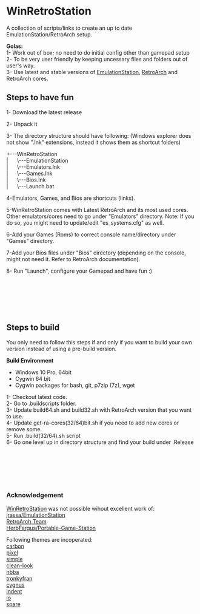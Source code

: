 # WinRetroStation
A collection of scripts/links to create an up to date EmulationStation/RetroArch setup. 

**Golas:**</br>
1- Work out of box; no need to do initial config other than gamepad setup</br>
2- To be very user friendly by keeping uncessary files and folders out of user's way.</br>
3- Use latest and stable versions of [EmulationStation](jrassa/EmulationStation), [RetroArch](https://www.retroarch.com/index.php?page=platforms) and RetroArch cores.


Steps to have fun
-----------------
1- Download the latest release

2- Unpack it

3- The directory structure should have following: (Windows explorer does not show ".lnk" extensions, instead it shows them as shortcut folders)

+---WinRetroStation</br>
|&nbsp;   &nbsp;   &nbsp; \\---EmulationStation</br>
|&nbsp;   &nbsp;   &nbsp; \\---Emulators.lnk</br>
|&nbsp;   &nbsp;   &nbsp; \\---Games.lnk</br>
|&nbsp;   &nbsp;   &nbsp; \\---Bios.lnk</br>
|&nbsp;   &nbsp;   &nbsp; \\---Launch.bat</br>

4-Emulators, Games, and Bios are shortcuts (links).

5-WinRetroStation comes with Latest RetroArch and its most used cores. Other emulators/cores need to go under "Emulators" directory. Note: If you do so, you might need to update/edit "es_systems.cfg" as well.

6-Add your Games (Roms) to correct console name/directory under "Games" directory.

7-Add your Bios files under "Bios" directory (depending on the console, might not need it. Refer to RetroArch documentation).

8- Run "Launch", configure your Gamepad and have fun :)


</br>
</br>
</br>
</br>
</br>

## Steps to build</br>
You only need to follow this steps if and only if you want to build your own version instead of using a pre-build version.

**Build Environment**
* Windows 10 Pro, 64bit
* Cygwin 64 bit
* Cygwin packages for bash, git, p7zip (7z), wget


1- Checkout latest code.</br>
2- Go to .buildscripts folder.</br>
3- Update build64.sh and build32.sh with RetroArch version that you want to use.</br>
4- Update get-ra-cores(32/64)bit.sh if you need to add new cores or remove some.</br>
5- Run .build(32/64).sh script</br>
6- Go one level up in directory structure and find your build under .Release</br>

</br>
</br>
</br>
</br>
</br>

### Acknowledgement

[WinRetroStation](https://github.com/YouEbr/WinRetroStation) was not possible wihout excellent work of:</br>
[jrassa/EmulationStation](https://github.com/jrassa/EmulationStation)</br>
[RetroArch Team](https://www.retroarch.com/index.php)</br>
[HerbFargus/Portable-Game-Station](https://github.com/HerbFargus/Portable-Game-Station)</br>

Following themes are incoperated:</br>
[carbon](https://github.com/RetroPie/es-theme-carbon.git)</br>
[pixel](https://github.com/RetroPie/es-theme-pixel.git)</br>
[simple](https://github.com/RetroPie/es-theme-simple.git)</br>
[clean-look](https://github.com/RetroPie/es-theme-clean-look.git)</br>
[nbba](https://github.com/RetroPie/es-theme-nbba.git)</br>
[tronkyfran](https://github.com/HerbFargus/es-theme-tronkyfran.git)</br>
[cygnus](https://github.com/TheRobotFactory/es-theme-cygnus.git)</br>
[indent](https://github.com/mattrixk/es-theme-indent.git)</br>
[io](https://github.com/mattrixk/es-theme-io.git)</br>
[spare](https://github.com/mattrixk/es-theme-spare)</br>




